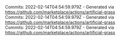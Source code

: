 Commits: 2022-02-14T04:54:59.979Z - Generated via https://github.com/marketplace/actions/artificial-grass
<br>
Commits: 2022-02-14T04:54:59.979Z - Generated via https://github.com/marketplace/actions/artificial-grass
<br>
Commits: 2022-02-14T04:54:59.979Z - Generated via https://github.com/marketplace/actions/artificial-grass
<br>
